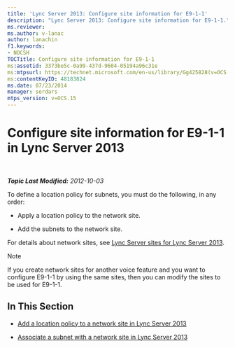 ```yaml
---
title: 'Lync Server 2013: Configure site information for E9-1-1'
description: "Lync Server 2013: Configure site information for E9-1-1."
ms.reviewer: 
ms.author: v-lanac
author: lanachin
f1.keywords:
- NOCSH
TOCTitle: Configure site information for E9-1-1
ms:assetid: 3373be5c-0a99-437d-9604-05194a96c31e
ms:mtpsurl: https://technet.microsoft.com/en-us/library/Gg425828(v=OCS.15)
ms:contentKeyID: 48183824
ms.date: 07/23/2014
manager: serdars
mtps_version: v=OCS.15
---
```


# Configure site information for E9-1-1 in Lync Server 2013

<div data-xmlns="http://www.w3.org/1999/xhtml">

<div class="topic" data-xmlns="http://www.w3.org/1999/xhtml" data-msxsl="urn:schemas-microsoft-com:xslt" data-cs="https://msdn.microsoft.com/">

<div data-asp="https://msdn2.microsoft.com/asp">



</div>

<div id="mainSection">

<div id="mainBody">

<span> </span>

_**Topic Last Modified:** 2012-10-03_

To define a location policy for subnets, you must do the following, in any order:

  - Apply a location policy to the network site.

  - Add the subnets to the network site.

For details about network sites, see [Lync Server sites for Lync Server 2013](lync-server-2013-sites.md).

<div>


> [!NOTE]  
> If you create network sites for another voice feature and you want to configure E9-1-1 by using the same sites, then you can modify the sites to be used for E9-1-1.



</div>

<div>

## In This Section

  - [Add a location policy to a network site in Lync Server 2013](lync-server-2013-add-a-location-policy-to-a-network-site.md)

  - [Associate a subnet with a network site in Lync Server 2013](lync-server-2013-associate-a-subnet-with-a-network-site.md)

</div>

</div>

<span> </span>

</div>

</div>

</div>

